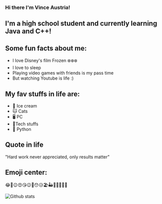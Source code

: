 ### Hi there I'm Vince Austria!
## I'm a high school student and currently learning Java and C++!
## Some fun facts about me: 
- I love Disney's film Frozen ❄️❄️❄️
- I love to sleep
- Playing video games with friends is my pass time
- But watching Youtube is life :)
## My fav stuffs in life are:
* 🍦 Ice cream
* 🐱 Cats
* 🖥️ PC
* 📁Tech stuffs
* 🐍 Python
<!--
**elsaversailles/elsaversailles** is a ✨ _special_ ✨ repository because its `README.md` (this file) appears on your GitHub profile.

Here are some ideas to get you started:

- 🔭 I’m currently working on ... Java
- 🌱 I’m currently learning ... C++
- 💬 Ask me about ... Anything
- 📫 How to reach me: ... Just tag me here
- ⚡ Fun fact: ... I love cats🐱
-->

## Quote in life  
"Hard work never appreciated, only results matter"
## Emoji center:
😂🙂😉😍😘😉🤐😯😥🏖️🏜️🌋🎏🎋🎐🎄

![Github stats](https://github-readme-stats.vercel.app/api?username=elsaversailles&theme=omni&show_icons=true&count_private=true)

